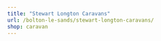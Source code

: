 ```yaml
---
title: "Stewart Longton Caravans"
url: /bolton-le-sands/stewart-longton-caravans/
shop: caravan
---
```

